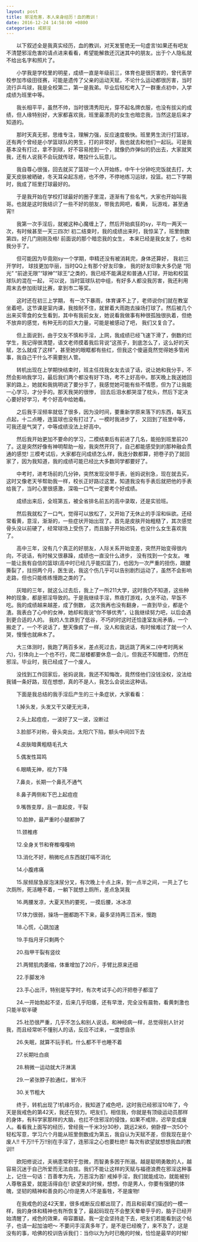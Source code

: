 ```yaml
---
layout: post
title: 邪淫危害，本人亲身经历！血的教训！
date: 2016-12-24 14:58:00 +0800
categories: 戒邪淫
---
```


　　以下叙述全是我真实经历，血的教训，对天发誓绝无一句虚言!如果还有吧友不清楚邪淫危害的请点进来看看，希望能解救还沉迷其中的朋友。出于个人隐私就不给出名字和照片了。
　　小学我是学校里的明星，成绩一直是年级前三，体育也是很厉害的，曾代表学校参加市级田径赛，可能是遗传了父亲的运动天赋，不论什么运动都很厉害，当时流行乒乓球，我是全校第二，第一是我弟。毕业后轻松考入了一群重点初中，入学成绩为班里中等。
　　我长相平平，虽然不帅，当时很清秀阳光，穿不起名牌衣服，也没有拔尖的成绩，但人缘特别好，大家都喜欢我，班里最漂亮的女生也暗恋我，当然这是后来才知道的。
　　那时天真无邪，思维专注，理解力强，反应速度极快。班里男生流行打篮球，还有两个曾经是小学篮球队的男生，打的非常好，我也就去和他们一起玩。可是我基本没有打过，拿不到球，好不容易抢到一个，就像扔炸弹似的扔出去，大家就笑我，还有人说我不会玩就传球，瞎投什么玩意儿。
　　我自尊心很强，回去就买了篮球一个人开始练，中午十分钟吃完饭就去打，大夏天皮肤被晒破，冬天耳朵起冻疮，也不停，不停地练习运球，投篮。初二下学期时，我成了班里打球最好的。
　　于是我开始在学校打球最好的圈子里混，逐渐有了些名气，大家也开始叫我哥。也就是这时我结识了一些不好的朋友，带我去网吧，看黄， 玩游戏，甚至通宵!!
　　我第一次手淫后，就被这种心魔缠上了，然后开始疯狂的sy，平均一两天一次，有时候甚至一天三四次! 初二结束时，我的成绩出来时，我惊呆了，班里倒数第四，好几门刚刚及格! 前面说的那个暗恋我的女生， 本来已经是我女友了，也和我分手了。
　　但可能因为毕竟刚sy一个学期，申精还没有被消耗完，身体还算好， 我初三开学时， 球技更加华丽，当时QQ上有那个好友印象， 我的好友印象大多仍是 “阳光” “前途无限”“球神”“球王”之类的，我已经不能满足和普通人打球，开始和校篮球队的混在一起， 可以说，当时篮球队初中组，有好多人都没我厉害，我还利用周末去参加街球比赛，拿到市二等奖。
　　这时还在初三上学期， 有一次下暴雨，体育课不上了，老师说你们就在教室坐着吧，这节课是室内课，我按耐不住，就冒着大雨跑去操场打球了。然后被几个出来买零食的女生看到，其中有我前女友，她说看我做事有种很孤独很执着，但绝不放弃的感觉，有种无形的巨大力量，可能是被感动了吧， 我们又复合了。
　　但上面说到，由于交友不慎和手淫，上网，我成绩已经飞速下滑了，倒数的烂学生，我记得很清楚，语文老师摸着我后背说“这孩子，到底怎么了，这么好的天赋，怎么就成了这样”，甚至她的眼眶都有些红，但我这个傻逼竟然觉得她多管闲事，我自己干什么不需要别人管。
　　转机出现在上学期快结束时，班主任找我女友去谈了话，说让她和我分手，不然会影响我学习，最后我们两个都没有好下场，考不上好高中。那天晚上我送她回家的路上，她就和我挑明说了要分手了，我感觉她可能有些不情愿，但为了让我能一心学习，才分手的。那天我哭的很惨， 回去后泪水都哭湿了枕头，然后下定决心要好好学习，考个好高中给她看。
　　之后我手淫频率就低了很多，因为没时间，要重新学原来落下的东西，每天五点起，十二点睡，连篮球也没有打过了。一模时我进步了， 又回到了班里中等，可我还是气哭了，中等成绩没法上好高中。
　　然后我开始更加不要命的学习，二模结束后有前进了几名，能拍到班里前20了。这是突然好像有神明帮助一般，我突然开窍了，自己都能感受到的那种融会贯通的感觉! 三模考试后，大家都在问成绩怎么样，我连分数都算，把卷子扔了就回家了，因为我知道，我的成绩可能已经比大多数同学都要好了。
　　中考时，进考场前的几分钟，突然发现没带手表，爸妈说别急，现在就去买，这时又像老天爷帮助我一样，校长正好路过这里，知道我没有手表后就把他的手表给我了，当时心里很感激，深吸一口气一定要考个好成绩。
　　成绩出来后，全班第五，被全省排名前五的高中录取，还是实验班。
　　然后我就松了一口气，觉得可以放松了，又开始了无休止的手淫和纵欲。还经常看黄，意淫，渐渐的，一些症状开始出现了。首先是皮肤开始粗糙了，其次感觉骨头没以前硬了，经常球场上受伤了，而且脑子开始迟钝，也没什么女生喜欢我了。
　　高中三年，没有几个真正的好朋友，人际关系开始变差，突然开始变得很内向，不说话，有时候又很暴躁，成绩也一直没什么进步， 没有找到一个女友。 唯一能让我有自信的篮球(高中时已经几乎能扣篮了)，也因为一次严重的扭伤，跟腱撕裂了，拄拐两个月，医生说，我这个伤几乎可以告别剧烈运动了，虽然不会影响走路，但也只能练练慢跑之类的了。
　　灰暗的三年，就这么过去后，我上了一所211大学，这时我仍不知道，这些种种的现象，都是邪淫导致的。于是我继续手淫，熬夜打游戏，久坐不动，早饭不吃。我的成绩越来越差，成了倒数， 这次我再也没有翻身，一直到毕业，都是个渣。我表白了心中的女神，她却和我说“你不够优秀”，让我继续努力吧，以后会遇到更合适的人的。 我的人生跌到了低谷，不巧的时这时还恰逢室友闹矛盾，一个搬走了，一个不说话了，整天像疯了一样，没人和我说话，有时候难过了就一个人哭，慢慢也就麻木了。
　　大三体测时，我跑了两百多米，差点死过去，跳远跳了两米二(中考时两米六)，引体向上一个也不行，爬二层楼都要休息一会儿，但我还不知醒悟，仍然在邪淫。毕业时，我已经成了一个废人。
　　没找到工作回家后，爸妈说我，我还不知悔改，竟然怪他们没钱没权，没法给我铺一条好路，现在想想，真的不是人，我怎么会说出这种话。
　　下面是我总结的我手淫后产生的三十条症状，大家看看：
　　1.掉头发，头发又干又硬无光泽，
　　2.头上起痘痘，一波好了又一波，没断过
　　3.脸部不对称，骨头突出，太阳穴下陷，额头中间凹下去
　　4.皮肤暗黄粗糙毛孔大
　　5.偶发性耳鸣
　　6.眼睛无神，视力下降
　　7.鼻炎，长期一个鼻孔不通气
　　8.鼻子两侧和下巴上起痘痘
　　9.嘴唇变厚，且一直起皮，干裂
　　10.脸肿，最严重时小腿都肿了
　　11.颈椎疼
　　12.全身关节和脊椎嘎嘎响
　　13.消化不好，稍微吃点东西就打嗝不消化
　　14.小腹疼痛
　　15.尿频尿急尿泡沫尿分叉，有次晚上十点上床，到一点半之间，一共上了七次厕所，死活睡不着，一躺下就想上厕所，差点急哭我
　　16.两腰发凉，大夏天热的要死，一摸后腰，冰冰凉
　　17.体力很弱，操场一圈都跑不下来，最多坚持两三百米，慢跑
　　18.心慌，心跳加速
　　19.手指月牙只剩两个
　　20.指甲干裂有竖纹
　　21.两臂肌肉萎缩，体重增加了20斤，手臂比原来还细
　　22.手脚发冷
　　23.手心出汗，特别是写字时，有次考试手心的汗把卷子都湿了
　　24.一开始勃起不坚，后来几乎阳痿，还有早泄，完全没有晨勃，看黄刺激也只能半软半硬
　　25.社恐很严重，几乎不怎么和别人说话，和神经病一样，总觉得别人针对我，而且经常听不懂别人的话，反应不过来，一度想自杀
　　26.失眠，就算不玩手机，什么都不干也睡不着
　　27.长期吐白痰
　　28.稍微一运动就大汗淋漓
　　29.一紧张脖子脸通红，冒冷汗
　　30.关节粗大
　　终于，转机出现了!机缘巧合，我知道了戒色吧，这时我已经邪淫10年了，今天是我戒色的第42天，我还在努力。吧友们，相信我，你就是有顶级运动员那样的身体，有科学家那样的大脑，也扛不住邪淫的侵蚀，如果不戒除，迟早变成废人。看看我上面写的经历，曾经我一千米3分30秒，跳远2米6，俯卧撑一次50个轻松写意，学习六个月能从班里倒数成为第五，我自认为天赋不差，但我现在是个废人!! 千万!!千万!!别在手淫了，连邪淫之心也要杜绝!! 每次有欲望就想想我血的教训!!
　　欧阳修说过，夫祸患常积于忽微，而智勇多困于所溺。越是聪明勇敢的人，越容易沉迷于自己所爱而无法自拔。我们不能让这样的天赋与福德浪费在邪淫这种事上，记住一句话：百善孝为先，万恶淫为首! 戒掉手淫，我们就能成功，就能被别人尊敬喜爱，就能活得自在! 欲望来的时候，想想，你是男人，你要有强健的体魄，坚韧的精神和善良的心!你是男人!不是畜牲，不是废物!
　　在我戒色的这42天里，很多戒断反应都出现了，而且和前辈们描述的一模一样，我的身体和精神也有所恢复了，最起码现在不会整天晕晕乎乎的，脑子已经开始清醒了，戒色的效果，毋容置疑。我一定会坚持走下去，吧友们若能看到这个帖子，也请一起加油吧～ 不要问手淫真多年了，是不是已经晚了，来不及了，这是没有的事，哈佛的校训告诉我们：当你以为为时已晚的时候，恰恰是最早的时候!
